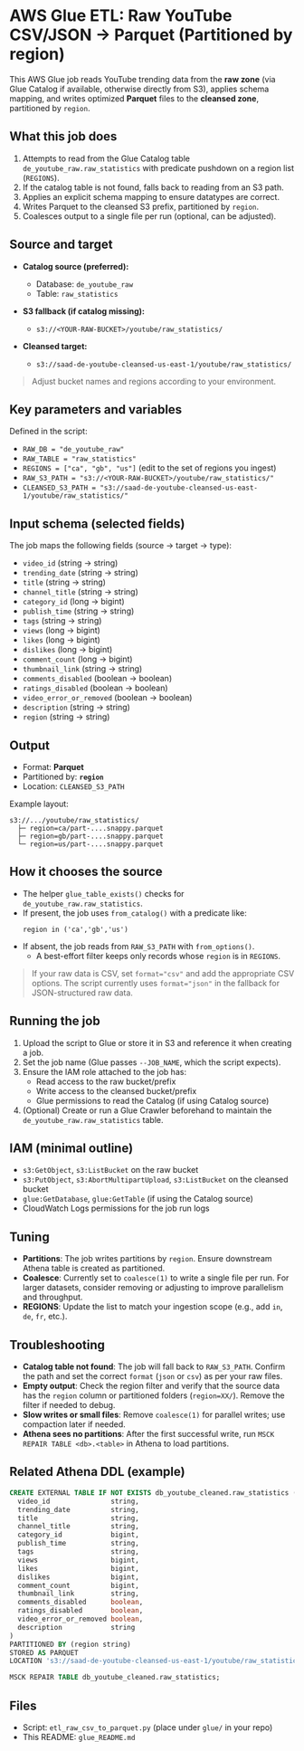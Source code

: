 # AWS Glue ETL: Raw YouTube CSV/JSON → Parquet (Partitioned by region)

This AWS Glue job reads YouTube trending data from the **raw zone** (via Glue Catalog if available, otherwise directly from S3), applies schema mapping, and writes optimized **Parquet** files to the **cleansed zone**, partitioned by `region`.

## What this job does

1. Attempts to read from the Glue Catalog table `de_youtube_raw.raw_statistics` with predicate pushdown on a region list (`REGIONS`).
2. If the catalog table is not found, falls back to reading from an S3 path.
3. Applies an explicit schema mapping to ensure datatypes are correct.
4. Writes Parquet to the cleansed S3 prefix, partitioned by `region`.
5. Coalesces output to a single file per run (optional, can be adjusted).

## Source and target

- **Catalog source (preferred):**
  - Database: `de_youtube_raw`
  - Table: `raw_statistics`

- **S3 fallback (if catalog missing):**
  - `s3://<YOUR-RAW-BUCKET>/youtube/raw_statistics/`

- **Cleansed target:**
  - `s3://saad-de-youtube-cleansed-us-east-1/youtube/raw_statistics/`

> Adjust bucket names and regions according to your environment.

## Key parameters and variables

Defined in the script:
- `RAW_DB = "de_youtube_raw"`
- `RAW_TABLE = "raw_statistics"`
- `REGIONS = ["ca", "gb", "us"]` (edit to the set of regions you ingest)
- `RAW_S3_PATH = "s3://<YOUR-RAW-BUCKET>/youtube/raw_statistics/"`
- `CLEANSED_S3_PATH = "s3://saad-de-youtube-cleansed-us-east-1/youtube/raw_statistics/"`

## Input schema (selected fields)

The job maps the following fields (source → target → type):

- `video_id` (string → string)
- `trending_date` (string → string)
- `title` (string → string)
- `channel_title` (string → string)
- `category_id` (long → bigint)
- `publish_time` (string → string)
- `tags` (string → string)
- `views` (long → bigint)
- `likes` (long → bigint)
- `dislikes` (long → bigint)
- `comment_count` (long → bigint)
- `thumbnail_link` (string → string)
- `comments_disabled` (boolean → boolean)
- `ratings_disabled` (boolean → boolean)
- `video_error_or_removed` (boolean → boolean)
- `description` (string → string)
- `region` (string → string)

## Output

- Format: **Parquet**
- Partitioned by: **`region`**
- Location: `CLEANSED_S3_PATH`

Example layout:
```
s3://.../youtube/raw_statistics/
  ├─ region=ca/part-....snappy.parquet
  ├─ region=gb/part-....snappy.parquet
  └─ region=us/part-....snappy.parquet
```

## How it chooses the source

- The helper `glue_table_exists()` checks for `de_youtube_raw.raw_statistics`.
- If present, the job uses `from_catalog()` with a predicate like:
  ```
  region in ('ca','gb','us')
  ```
- If absent, the job reads from `RAW_S3_PATH` with `from_options()`.
  - A best-effort filter keeps only records whose `region` is in `REGIONS`.

> If your raw data is CSV, set `format="csv"` and add the appropriate CSV options. The script currently uses `format="json"` in the fallback for JSON-structured raw data.

## Running the job

1. Upload the script to Glue or store it in S3 and reference it when creating a job.
2. Set the job name (Glue passes `--JOB_NAME`, which the script expects).
3. Ensure the IAM role attached to the job has:
   - Read access to the raw bucket/prefix
   - Write access to the cleansed bucket/prefix
   - Glue permissions to read the Catalog (if using Catalog source)
4. (Optional) Create or run a Glue Crawler beforehand to maintain the `de_youtube_raw.raw_statistics` table.

## IAM (minimal outline)

- `s3:GetObject`, `s3:ListBucket` on the raw bucket
- `s3:PutObject`, `s3:AbortMultipartUpload`, `s3:ListBucket` on the cleansed bucket
- `glue:GetDatabase`, `glue:GetTable` (if using the Catalog source)
- CloudWatch Logs permissions for the job run logs

## Tuning

- **Partitions**: The job writes partitions by `region`. Ensure downstream Athena table is created as partitioned.
- **Coalesce**: Currently set to `coalesce(1)` to write a single file per run. For larger datasets, consider removing or adjusting to improve parallelism and throughput.
- **REGIONS**: Update the list to match your ingestion scope (e.g., add `in`, `de`, `fr`, etc.).

## Troubleshooting

- **Catalog table not found**: The job will fall back to `RAW_S3_PATH`. Confirm the path and set the correct `format` (`json` or `csv`) as per your raw files.
- **Empty output**: Check the region filter and verify that the source data has the `region` column or partitioned folders (`region=XX/`). Remove the filter if needed to debug.
- **Slow writes or small files**: Remove `coalesce(1)` for parallel writes; use compaction later if needed.
- **Athena sees no partitions**: After the first successful write, run `MSCK REPAIR TABLE <db>.<table>` in Athena to load partitions.

## Related Athena DDL (example)

```sql
CREATE EXTERNAL TABLE IF NOT EXISTS db_youtube_cleaned.raw_statistics (
  video_id               string,
  trending_date          string,
  title                  string,
  channel_title          string,
  category_id            bigint,
  publish_time           string,
  tags                   string,
  views                  bigint,
  likes                  bigint,
  dislikes               bigint,
  comment_count          bigint,
  thumbnail_link         string,
  comments_disabled      boolean,
  ratings_disabled       boolean,
  video_error_or_removed boolean,
  description            string
)
PARTITIONED BY (region string)
STORED AS PARQUET
LOCATION 's3://saad-de-youtube-cleansed-us-east-1/youtube/raw_statistics/';

MSCK REPAIR TABLE db_youtube_cleaned.raw_statistics;
```

## Files

- Script: `etl_raw_csv_to_parquet.py` (place under `glue/` in your repo)
- This README: `glue_README.md`

